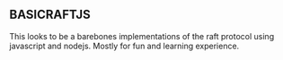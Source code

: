 ##  BASICRAFTJS

This looks to be a barebones implementations of the raft protocol using javascript and nodejs. Mostly for fun and learning experience.
